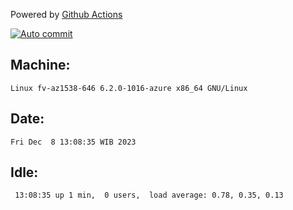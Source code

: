 Powered by [Github Actions](https://github.com/features/actions)

[![Auto commit](https://github.com/hiage/workstation/workflows/Auto%20commit/badge.svg)](https://github.com/hiage/workstation/actions?query=workflow%3A%22Auto+commit%22)

## Machine:
```
Linux fv-az1538-646 6.2.0-1016-azure x86_64 GNU/Linux
```
## Date:
```
Fri Dec  8 13:08:35 WIB 2023
```
## Idle:
```
 13:08:35 up 1 min,  0 users,  load average: 0.78, 0.35, 0.13
```

